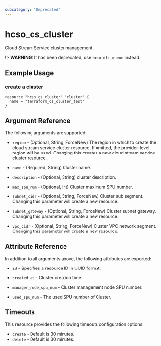 ```yaml
---
subcategory: "Deprecated"
---
```


# hcso_cs_cluster

Cloud Stream Service cluster management.

!> **WARNING:** It has been deprecated, use `hcso_dli_queue` instead.

## Example Usage

### create a cluster

```hcl
resource "hcso_cs_cluster" "cluster" {
  name = "terraform_cs_cluster_test"
}
```

## Argument Reference

The following arguments are supported:

* `region` - (Optional, String, ForceNew) The region in which to create the cloud stream service cluster resource. If
  omitted, the provider-level region will be used. Changing this creates a new cloud stream service cluster resource.

* `name` - (Required, String) Cluster name.

* `description` - (Optional, String) cluster description.

* `max_spu_num` - (Optional, Int) Cluster maximum SPU number.

* `subnet_cidr` - (Optional, String, ForceNew) Cluster sub segment. Changing this parameter will create a new resource.

* `subnet_gateway` - (Optional, String, ForceNew) Cluster subnet gateway. Changing this parameter will create a new
  resource.

* `vpc_cidr` - (Optional, String, ForceNew) Cluster VPC network segment. Changing this parameter will create a new
  resource.

## Attribute Reference

In addition to all arguments above, the following attributes are exported:

* `id` - Specifies a resource ID in UUID format.

* `created_at` - Cluster creation time.

* `manager_node_spu_num` - Cluster management node SPU number.

* `used_spu_num` - The used SPU number of Cluster.

## Timeouts

This resource provides the following timeouts configuration options:

* `create` - Default is 30 minutes.
* `delete` - Default is 30 minutes.
